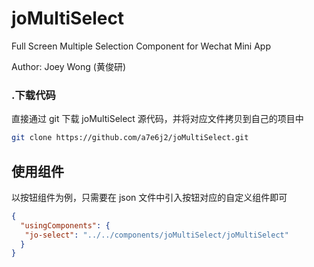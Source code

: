 # joMultiSelect
Full Screen Multiple Selection Component for Wechat Mini App


Author: Joey Wong (黄俊研)



### .下载代码

直接通过 git 下载 joMultiSelect  源代码，并将对应文件拷贝到自己的项目中
```bash
git clone https://github.com/a7e6j2/joMultiSelect.git
```

## 使用组件

以按钮组件为例，只需要在 json 文件中引入按钮对应的自定义组件即可

```json
{
  "usingComponents": {
   "jo-select": "../../components/joMultiSelect/joMultiSelect"
  }
}
```


